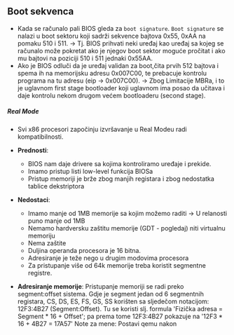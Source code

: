 ## Boot sekvenca

* Kada se računalo pali BIOS gleda za `boot signature`. `Boot signature` se nalazi u boot sektoru koji sadrži sekvence bajtova 0x55, 0xAA na pomaku 510 i 511. -> Tj. BIOS prihvati neki uređaj kao uređaj sa kojeg se računalo može pokretat ako je njegov boot sektor moguće pročitat i ako mu bajtovi na poziciji 510 i 511 jednaki 0x55AA.
* Ako je BIOS odluči da je uređaj validan za boot,čita prvih 512 bajtova i spema ih na memorijsku adresu 0x007C00, te prebacuje kontrolu programa na tu adresu (eip -> 0x007C00). -> Zbog Limitacije MBRa, i to je uglavnom first stage bootloader koji uglavnom ima posao da učitava i daje kontrolu nekom drugom većem bootloaderu (second stage).

##### Real Mode

* Svi x86 procesori započinju izvršavanje u Real Modeu radi kompatibilnosti.
* **Prednosti**:
  * BIOS nam daje drivere sa kojima kontroliramo uređaje i prekide.
  * Imamo pristup listi low-level funkcija BIOSa
  * Pristup memoriji je brže zbog manjih registara i zbog nedostatka tablice dekstriptora 
* **Nedostaci**:
  * Imamo manje od 1MB memorije sa kojim možemo raditi -> U relanosti puno manje od 1MB
  * Nemamo hardversku zaštitu memorije (GDT - pogledaj) niti virtualnu memoriju
  * Nema zaštite 
  * Duljina operanda procesora je 16 bitna.
  * Adresiranje je teže nego u drugim modovima procesora
  * Za pristupanje više od 64k memorije treba koristit segmentne registre. 

* **Adresiranje memorije**: Pristupanje memoriji se radi preko segment:offset sistema. Gdje je segment jedan od 6 segmentnih registara, CS, DS, ES, FS, GS, SS korišten sa sljedečom notacijom: 12F3:4B27 (Segment:Offset). Tu se koristi slj. formula 'Fizička adresa = Segment * 16 + Offset'; pa prema tome 12F3:4B27 pokazuje na '12F3 * 16 + 4B27 = 17A57'
Note za mene: Postavi qemu nakon
